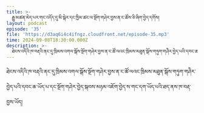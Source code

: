 ```yaml
---
title: >-
  རྒྱུ་མཚན་མེད་པར་གང་འདོད་དུ་མི་སྒེར་དང་ཁྱིམ་ཚང་ལ་སྔོག་གཤེར་བྱས་ན་ང་ཚོས་ཅི་ཞིག་བྱེད་དགོས།
layout: podcast
episode: '35'
file: 'https://d3aq6i4c4ifngz.cloudfront.net/episode-35.mp3'
time: 2024-09-08T18:30:00.000Z
description: >-
  ཐེངས་འདིའི་ཁ་བརྡའི་ནང་དུ་ཁྲིམས་འགལ་སྒོས་སྔོག་གཤེར་བྱས་ན་ང་ཚོ་ལའང་ཁྲིམས་མཐུན་སྒོས་གཏུག་གཤེེར་བྱེད་པའི་དབང་ཆ་ཡོད་པ་དང་སྔོག་གཤེར་བྱེད་སྐབས་མཉམ་འཇོག་བྱེད་ས་གང་དག་ཡོད་པའི་ཐད་ནས་ཁ་བརྡ་བྱས་ཡོད།
---
```


ཐེངས་འདིའི་ཁ་བརྡའི་ནང་དུ་ཁྲིམས་འགལ་སྒོས་སྔོག་གཤེར་བྱས་ན་ང་ཚོ་ལའང་ཁྲིམས་མཐུན་སྒོས་གཏུག་གཤེེར་བྱེད་པའི་དབང་ཆ་ཡོད་པ་དང་སྔོག་གཤེར་བྱེད་སྐབས་མཉམ་འཇོག་བྱེད་ས་གང་དག་ཡོད་པའི་ཐད་ནས་ཁ་བརྡ་བྱས་ཡོད།


